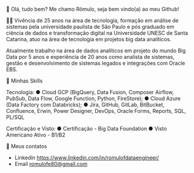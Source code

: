 
 👋 Olá, tudo bem? Me chamo Rômulo, seja bem vindo(a) ao meu Github!
 
🧑‍💻 Vivência de 25 anos na área de tecnologia, formação em análise de sistemas pela universidade paulista de São Paulo e pós graduado em ciência de dados e transformação digital na Universidade UNESC de Santa Catarina, atuo na área de tecnologia em projetos big data analíticos.

Atualmente trabalho na área de dados analíticos em projeto do mundo Big Data por 5 anos e experiência de 20 anos como analista de sistemas, gestão e desenvolvimento de sistemas legados e integrações com Oracle EBS.

🎯 Minhas Skills

Tecnologia:
● Cloud GCP   (BigQuery, Data Fusion, Composer Airflow, PubSub, Data Flow, Google Function, Python, FireStore);
● Cloud Azure (Data Factory com Databricks);
● Jira, GitHub, GitLab, BitBucket, Confluence, Erwin, Power Designer, DevOps, Oracle Forms, Reports, SQL, PL/SQL

Certificação e Visto:
● Certificação - Big Data Foundation
● Visto Americano Ativo - B1/B2

📧 Meus contatos

* Linkedin
https://www.linkedin.com/in/romulofdataengineer/
* Email
romulofe80@gmail.com



  

